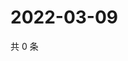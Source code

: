 # 2022-03-09

共 0 条

<!-- BEGIN WEIBO -->
<!-- 最后更新时间 Wed Mar 09 2022 10:38:02 GMT+0800 (China Standard Time) -->

<!-- END WEIBO -->

